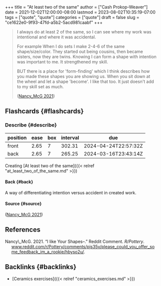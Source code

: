 +++
title = "At least two of the same"
author = ["Cash Prokop-Weaver"]
date = 2021-12-02T12:00:00-08:00
lastmod = 2023-08-02T10:35:19-07:00
tags = ["quote", "quote"]
categories = ["quote"]
draft = false
slug = "ce1622e0-9f93-47fd-a5b2-5acd981caabf"
+++

> I always do at least 2 of the same, so I can see where my work was intentional and where it was accidental.
>
> For example When I do sets I make 2-4-6 of the same shape/size/color. They started out being cousins, then became sisters, now they are twins. Knowing I can form a shape with intention was important to me. It strengthened my skill.
>
> BUT there is a place for 'form-finding' which I think describes how you made these shapes you are showing us. When you sit down at the wheel and let a shape 'become'. I like that too. It just doesn't add to my skill set as much.
>
> (<a href="#citeproc_bib_item_1">Nancy\_McG 2021</a>)


## Flashcards {#flashcards}


### Describe {#describe}

| position | ease | box | interval | due                  |
|----------|------|-----|----------|----------------------|
| front    | 2.65 | 7   | 302.31   | 2024-04-24T22:57:32Z |
| back     | 2.65 | 7   | 265.25   | 2024-03-16T23:43:14Z |

Creating [At least two of the same]({{< relref "at_least_two_of_the_same.md" >}})


#### Back {#back}

A way of differentiating intention versus accident in created work.


#### Source {#source}

(<a href="#citeproc_bib_item_1">Nancy\_McG 2021</a>)

## References

<style>.csl-entry{text-indent: -1.5em; margin-left: 1.5em;}</style><div class="csl-bib-body">
  <div class="csl-entry"><a id="citeproc_bib_item_1"></a>Nancy\_McG. 2021. “I like Your Shapes–.” Reddit Comment. <i>R/Pottery</i>. <a href="www.reddit.com/r/Pottery/comments/pjs35v/please_could_you_offer_some_feedback_im_a_rookie/hbyso2u/">www.reddit.com/r/Pottery/comments/pjs35v/please_could_you_offer_some_feedback_im_a_rookie/hbyso2u/</a>.</div>
</div>


## Backlinks {#backlinks}

-   [Ceramics exercises]({{< relref "ceramics_exercises.md" >}})
